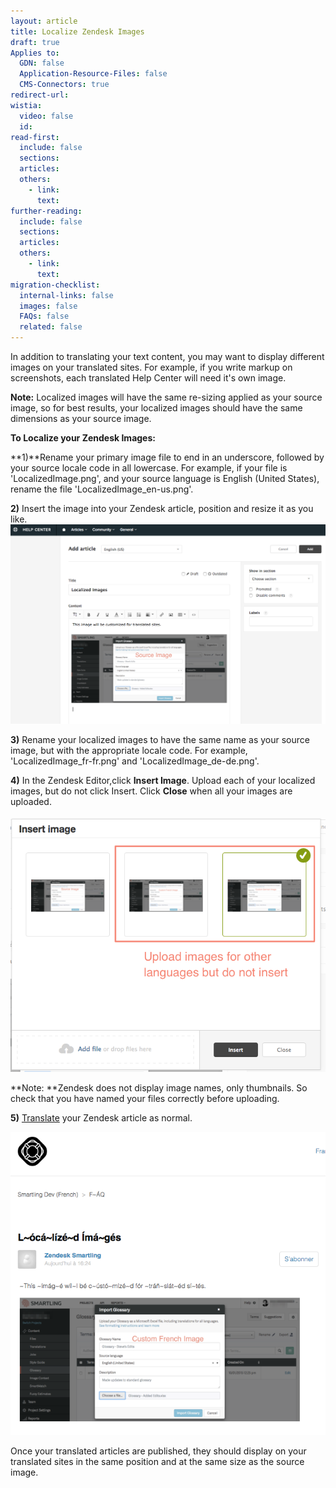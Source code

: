 ```yaml
---
layout: article
title: Localize Zendesk Images
draft: true
Applies to:
  GDN: false
  Application-Resource-Files: false
  CMS-Connectors: true
redirect-url:
wistia:
  video: false
  id:
read-first:
  include: false
  sections:
  articles:
  others:
    - link:
      text:
further-reading:
  include: false
  sections:
  articles:
  others:
    - link:
      text:
migration-checklist:
  internal-links: false
  images: false
  FAQs: false
  related: false
---
```



In addition to translating your text content, you may want to display different images on your translated sites. For example, if you write markup on screenshots, each translated Help Center will need it's own image.

**Note:** Localized images will have the same re-sizing applied as your source image, so for best results, your localized images should have the same dimensions as your source image.

**To Localize your Zendesk Images:**

**1)**Rename your primary image file to end in an underscore, followed by your source locale code in all lowercase. For example, if your file is 'LocalizedImage.png', and your source language is English (United States), rename the file 'LocalizedImage_en-us.png'.

**2)** Insert the image into your Zendesk article, position and resize it as you like.![](/uploads/versions/zendesk-image-loc---x----1168-741x---.png)

**3)** Rename your localized images to have the same name as your source image, but with the appropriate locale code. For example, 'LocalizedImage_fr-fr.png' and 'LocalizedImage_de-de.png'.

**4)** In the Zendesk Editor,click **Insert Image**. Upload each of your localized images, but do not click Insert. Click **Close** when all your images are uploaded.

![](/uploads/versions/zendesk-image-loc-2---x----657-534x---.png)

**Note:&nbsp;**Zendesk does not display image names, only thumbnails. So check that you have named your files correctly before uploading.

**5)** [Translate](/hc/en-us/articles/216506558) your Zendesk article as normal.

![](/uploads/versions/image-localization-3---x----648-623x---.png)

Once your translated articles are published, they should display on your translated sites in the same position and at the same size as the source image.